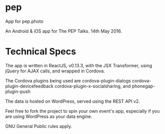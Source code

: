 # pep
App for pep.photo

An Android & iOS app for
The PEP Talks.
14th May 2016.

Technical Specs
===============

The app is written in ReactJS, v0.13.3, with the JSX Transformer, using jQuery for AJAX calls, and wrapped in Cordova.

The Cordova plugins being used are
cordova-plugin-dialogs
cordova-plugin-devicefeedback
cordova-plugin-x-socialsharing, and
phonegap-plugin-push

The data is hosted on WordPress, served using the REST API v2.

Feel free to fork the project to spin your own event's app, especially if you are using WordPress as your data engine.

GNU General Public rules apply.